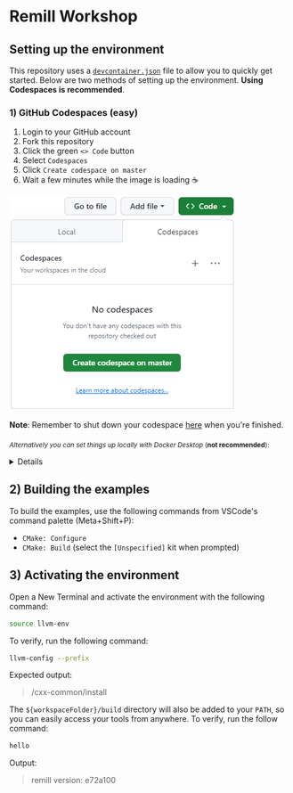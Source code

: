 # Remill Workshop

## Setting up the environment

This repository uses a [`devcontainer.json`](./.devcontainer/devcontainer.json) file to allow you to quickly get started. Below are two methods of setting up the environment. **Using Codespaces is recommended**.

### 1) GitHub Codespaces (easy)

1. Login to your GitHub account
2. Fork this repository
3. Click the green `<> Code` button
4. Select `Codespaces`
5. Click `Create codespace on master`
6. Wait a few minutes while the image is loading ☕

![Guide on creating a codespace](.devcontainer/codespace.png)

**Note**: Remember to shut down your codespace [here](https://github.com/settings/codespaces) when you're finished.

<sub>_Alternatively you can set things up locally with Docker Desktop_ (**not recommended**):</sub>
<details>
### Docker Desktop (tricky)

- Install/Update [Docker Desktop](https://www.docker.com/products/docker-desktop/) ([alternatives](https://code.visualstudio.com/remote/advancedcontainers/docker-options))
- **Start Docker Desktop**
- Install [Visual Studio Code](https://code.visualstudio.com)
- Clone and open this repository in VS Code (**use the HTTPS protocol**)
- Install the [Dev Containers](vscode:extension/ms-vscode-remote.remote-containers) extension in VS Code (you should be prompted for recommended extensions)
- Click the blue 'Reopen in Container' button when prompted (you can also find it in the command palette)

For more detailed steps, check out the [Dev Containers tutorial](https://code.visualstudio.com/docs/devcontainers/tutorial). The instructions after this assume you are running _inside_ the container.

#### Windows

Because the host filesystem is mounted inside the container you _may_ need to configure Git to not automatically convert line endings:

```sh
git config --global core.autocrlf false
```

Additionally it's recommended to configure Docker to use the WSL 2 backend.
</details>

## 2) Building the examples

To build the examples, use the following commands from VSCode's command palette (Meta+Shift+P):

- `CMake: Configure`
- `CMake: Build` (select the `[Unspecified]` kit when prompted)

## 3) Activating the environment

Open a New Terminal and activate the environment with the following command:

```sh
source llvm-env
```

To verify, run the following command:

```sh
llvm-config --prefix
```

Expected output:

> /cxx-common/install

The `${workspaceFolder}/build` directory will also be added to your `PATH`, so you can easily access your tools from anywhere. To verify, run the follow command:

```sh
hello
```

Output:

> remill version: e72a100
